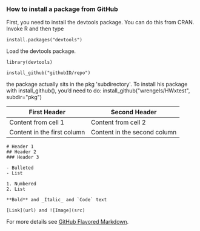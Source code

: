 ### How to install a package from GitHub

First, you need to install the devtools package. You can do this from CRAN. Invoke R and then type
```
install.packages("devtools")

```
Load the devtools package.
```
library(devtools)
```

```
install_github("githubID/repo")
```
the package actually sits in the pkg 'subdirectory'. To install his package with install_github(), you’d need to do:  install_github("wrengels/HWxtest", subdir="pkg")

First Header | Second Header
------------ | -------------
Content from cell 1 | Content from cell 2
Content in the first column | Content in the second column


```
# Header 1
## Header 2
### Header 3

- Bulleted
- List

1. Numbered
2. List

**Bold** and _Italic_ and `Code` text

[Link](url) and ![Image](src)
```

For more details see [GitHub Flavored Markdown](https://guides.github.com/features/mastering-markdown/).





